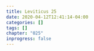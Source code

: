 ```yaml
---
title: Leviticus 25
date: 2020-04-12T12:41:14-04:00
categories: []
tags: []
chapter: "025"
inprogress: false
---
```


